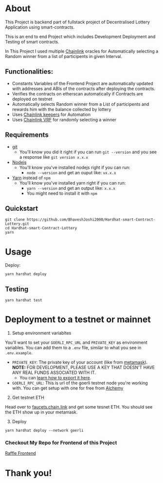 # About

This Project is backend part of fullstack project of Decentralised Lottery Application using smart-contracts.

This is an end to end Project which includes Development Deployment and Testing of smart contracts.

In This Project I used multiple <a href="https://chain.link/">Chainlink</a> oracles for Automatically selecting a Random winner from a list of participents in given Interval.

## Functionalities:
* Constants Variables of the Frontend Project are automatically updated with addresses and ABIs of the contracts after deploying the contracts.
* Verifies the contracts on etherscan automatically if Contracts are deployed on testnet
* Automatically selects Random winner from a List of participents and rewards him with the balance collected by lottery
* Uses <a href="https://docs.chain.link/docs/chainlink-automation/introduction/">Chainlink keepers</a> for Automation
* Uses <a href="https://docs.chain.link/docs/vrf/v2/introduction/"> Chainlink VRF</a> for randomly selecting a winner

## Requirements

- [git](https://git-scm.com/book/en/v2/Getting-Started-Installing-Git)
  - You'll know you did it right if you can run `git --version` and you see a response like `git version x.x.x`
- [Nodejs](https://nodejs.org/en/)
  - You'll know you've installed nodejs right if you can run:
    - `node --version` and get an ouput like: `vx.x.x`
- [Yarn](https://classic.yarnpkg.com/lang/en/docs/install/) instead of `npm`
  - You'll know you've installed yarn right if you can run:
    - `yarn --version` and get an output like: `x.x.x`
    - You might need to install it with `npm`

## Quickstart

```
git clone https://github.com/BhaveshJoshi2000/Hardhat-smart-Contract-Lottery.git
cd Hardhat-smart-Contract-Lottery
yarn
```

# Usage

Deploy:

```
yarn hardhat deploy
```

## Testing

```
yarn hardhat test
```



# Deployment to a testnet or mainnet

1. Setup environment variabltes

You'll want to set your `GOERLI_RPC_URL` and `PRIVATE_KEY` as environment variables. You can add them to a `.env` file, similar to what you see in `.env.example`.

- `PRIVATE_KEY`: The private key of your account (like from [metamask](https://metamask.io/)). **NOTE:** FOR DEVELOPMENT, PLEASE USE A KEY THAT DOESN'T HAVE ANY REAL FUNDS ASSOCIATED WITH IT.
  - You can [learn how to export it here](https://metamask.zendesk.com/hc/en-us/articles/360015289632-How-to-Export-an-Account-Private-Key).
- `GOERLI_RPC_URL`: This is url of the goerli testnet node you're working with. You can get setup with one for free from [Alchemy](https://alchemy.com/?a=673c802981)

2. Get testnet ETH

Head over to [faucets.chain.link](https://faucets.chain.link/) and get some tesnet ETH. You should see the ETH show up in your metamask.

3. Deploy

```
yarn hardhat deploy --network goerli
```


### Checkout My Repo for Frontend of this  Project

<a href="https://github.com/BhaveshJoshi2000/Raffle-Frontend.git">Raffle Frontend</a>


# Thank you!
